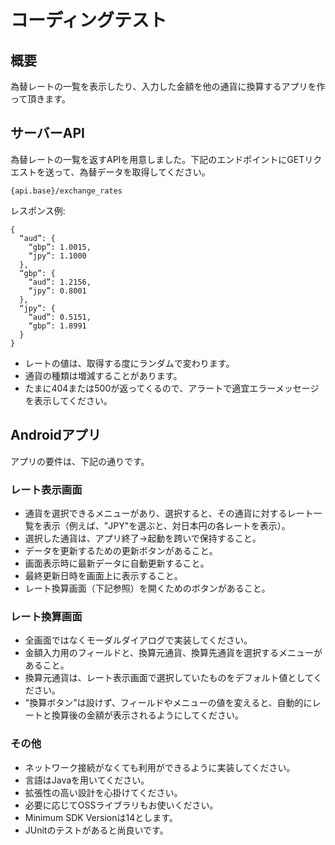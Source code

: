 # コーディングテスト

## 概要

為替レートの一覧を表示したり、入力した金額を他の通貨に換算するアプリを作って頂きます。

## サーバーAPI

為替レートの一覧を返すAPIを用意しました。下記のエンドポイントにGETリクエストを送って、為替データを取得してください。

`{api.base}/exchange_rates`

レスポンス例:

```
{
  “aud”: {
    “gbp”: 1.0015,
    “jpy”: 1.1000
  },
  “gbp”: {
    “aud”: 1.2156,
    “jpy”: 0.8001
  },
  “jpy”: {
    “aud”: 0.5151,
    “gbp”: 1.8991
  }
}
```

* レートの値は、取得する度にランダムで変わります。
* 通貨の種類は増減することがあります。
* たまに404または500が返ってくるので、アラートで適宜エラーメッセージを表示してください。

## Androidアプリ

アプリの要件は、下記の通りです。

### レート表示画面

* 通貨を選択できるメニューがあり、選択すると、その通貨に対するレート一覧を表示（例えば、"JPY"を選ぶと、対日本円の各レートを表示）。
* 選択した通貨は、アプリ終了→起動を跨いで保持すること。
* データを更新するための更新ボタンがあること。
* 画面表示時に最新データに自動更新すること。
* 最終更新日時を画面上に表示すること。
* レート換算画面（下記参照）を開くためのボタンがあること。

### レート換算画面

* 全画面ではなくモーダルダイアログで実装してください。
* 金額入力用のフィールドと、換算元通貨、換算先通貨を選択するメニューがあること。
* 換算元通貨は、レート表示画面で選択していたものをデフォルト値としてください。
* "換算ボタン"は設けず、フィールドやメニューの値を変えると、自動的にレートと換算後の金額が表示されるようにしてください。

### その他

* ネットワーク接続がなくても利用ができるように実装してください。
* 言語はJavaを用いてください。
* 拡張性の高い設計を心掛けてください。
* 必要に応じてOSSライブラリもお使いください。
* Minimum SDK Versionは14とします。
* JUnitのテストがあると尚良いです。
